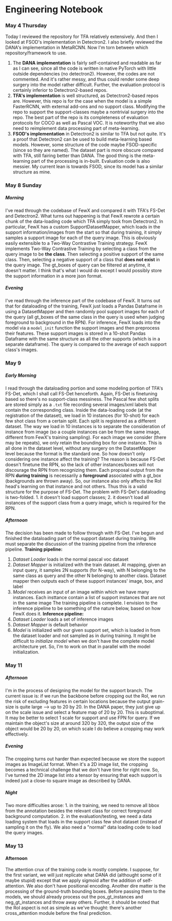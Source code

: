 # Engineering Notebook

### May 4 Thursday
Today I reviewed the repository for TFA relatively extensively. And then I looked at FSOD's implementation in Detectron2. I also briefly reviewed the DANA's implementation in MetaRCNN. Now I'm torn between which repository/framework to use. 
1. The **DANA implementation** is fairly self-contained and readable as far as I can see, since all the code is written in native PyTorch with little outside dependencies (no detectron2). However, the codes are not commented. And it's rather messy, and thus could render some deep surgery into the model rather difficult. Further, the evaluation protocol is certainly inferior to Detectron2-based repos. 
2. **TFA's implementation** is well structured, as Detectron2-based repos are. However, this repo is for the case when the model is a simple FasterRCNN, with external add-ons and no support class. Modifying the repo to support the support-classes maybe a nontrivial surgery into the repo. The best part of the repo is its completeness of evaluation protocols for COCO as well as Pascal VOC. It is noteworthy that we also need to reimplement data processing part of meta-learning.
3. **FSOD's implementation** in Detectron2 is similar to TFA but not quite. It's a proof that Detectron2 can be used to build meta-learning based models. However, some structure of the code maybe FSOD-specific (since so they are named). The dataset part is more obscure compared with TFA, still fairing better than DANA. The good thing is the meta-learning part of the processing is in-built. Evaluation code is also messier. 
My current lean is towards FSOD, since its model has a similar structure as mine.
### May 8 Sunday
##### Morning
I've read through the codebase of FewX and compared it with TFA's FS-Det and Detectron2. What turns out happening is that FewX rewrote a certain chunk of the data-loading code which TFA simply took from Detectron2. In particular, FewX has a custom SupportDatasetMapper, which loads in the support information/images from the start so that during training, it simply samples a support image for each of the query image. This is obviously easily extensible to a Two-Way Contrastive Training strategy. FewX implements Two-Way Contrastive Training by selecting a class from the query image to be **the class**. Then selecting a positive support of the same class. Then, selecting a negative support of a class that **does not exist** in the query image. The gt_boxes of query can be filtered at anytime, it doesn't matter. I think that's what I would do except I would possibly store the support information in a more json format.
##### Evening
I've read through the inference part of the codebase of FewX. It turns out that for dataloading of the training, FewX just loads a Pandas Dataframe in using a DatasetMapper and then randomly pool support images for each of the query (all gt_boxes of the same class in the query is used when judging foreground to background in the RPN). For inference, FewX loads into the model via a `model_init` function the support images and then preprocess their features. These support images is stored in a 10-shot Pandas Dataframe with the same structure as all the other supports (which is in a separate dataframe). The query is compared to the average of each support class's images.
### May 9
##### Early Morning
I read through the dataloading portion and some modeling portion of TFA's FS-Det, which I shall call FS-Det henceforth. Again, FS-Det is finetuning based so there's no support-class messiness. The Pascal few shot splits are stored simply as a `.txt` file recording several images/xml labels that contain the corresponding class. Inside the data-loading code (at the registration of the dataset), we load in 10 instances (for 10-shot) for each few shot class from a certain split. Each split is registered as a different dataset. The way we load in 10 instances is to separate the consideration of instance from image (so a couple instances can be from the same image, different from FewX's training sampling). For each image we consider (there may be repeats), we only retain the bounding box for one instance. This is all done in the dataset level, without any surgery on the DatasetMapper level because the format is the standard one. So how doesn't only considering one instance affect the training? The reason is because FS-Det doesn't finetune the RPN, so the lack of other instances/boxes will not discourage the RPN from recognizing them. Each proposal output from the RPN **during training** is necessarily a **foreground** associated with a gt_box (backgrounds are thrown away). So, our instance also only affects the RoI head's learning on that instance and not others. Thus this is a valid structure for the purpose of FS-Det. 
The problem with FS-Det's dataloading is two-folded. 1. it doesn't load support classes; 2. it doesn't load all instances of the support class from a query image, which is required for the RPN.
##### Afternoon
The decision has been made to follow through with FS-Det. I've begun and finished the dataloading part of the support dataset during training.
We must separate the discussion of the training pipeline from the inference pipeline.
**Training pipeline:**
1. _Dataset Loader_ loads in the normal pascal voc dataset
2. _Dataset Mapper_ is initialized with the train dataset. At mapping, given an input query, it samples 2N supports (for N-way), with N belonging to the same class as query and the other N belonging to another class. Dataset mapper then outputs each of these support instances' image, box, and label
3. _Model_ receives an input of an image within which we have many instances. Each insttance contain a list of support instances that are not in the same image
 The training pipeline is complete. I envision to the inference pipeline to be something of the nature below, based on how FewX does it.
 **Inference pipeline:**
 1. _Dataset Loader_ loads a set of inference images
 2. _Dataset Mapper_ is default behavior
 3. _Model_ is initialized with our given support set, which is loaded in from the dataset loader and not sampled as in during training. 
It might be difficult to _initialize model_ when we don't have the complete model architecture yet. So, I'm to work on that in parallel with the model initialization. 
### May 11
##### Afternoon
I'm in the process of designing the model for the support branch. The current issue is: if we run the backbone before cropping out the RoI, we run the risk of excluding features in certain locations because the output grain-size is quite large --> up to 20 by 20. In the DANA paper, they just give up on the scale issue and select a feature map of 20 by 20. This is suboptimal. It may be better to select 1 scale for support and use FPN for query. If we maintain the object's size at around 320 by 320, the output size of the object would be 20 by 20, on which scale I do believe a cropping may work effectively.
##### Evening
The cropping turns out harder than expected because we store the support images as ImageList format. When it's a 2D image list, the cropping becomes a technical challenge that we don't have time for right now. So, I've turned the 2D image list into a tensor by ensuring that each support is indeed just a close-to square image as described by DANA.
##### Night
Two more difficulties arose: 1. in the training, we need to remove all bbox from the annotation besides the relevant class for correct foreground background computation. 2. in the evaluation/testing, we need a data loading system that loads in the support class few shot dataset (instead of sampling it on the fly). We also need a "normal" data loading code to load the query images. 
### May 13
#### Afternoon
The attention crux of the training code is mostly complete. I suppose, for the first variant, we will just replicate what DANA did (althought some of it maybe stupid) except that we apply sigmoid after the addition of self-attention. We also don't have positional encoding. Another dire matter is the processing of the ground-truth bounding boxes. Before passing them to the models, we should already process out the pos_gt_instances and neg_gt_instances and throw away others. Further, it should be noted that the RoI aspect is not as simple as we've thought: there's another cross_attention module before the final prediction.